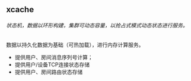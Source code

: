 ## xcache
###### 状态机，数据以环形构建，集群可动态容量，以抢占式模式动态状态进行服务。
数据以持久化数据为基础（可热加载），进行内存计算服务。
- 提供用户、房间消息序列号计算；
- 提供用户/设备TCP连接状态存储
- 提供用户、房间路由状态存储


